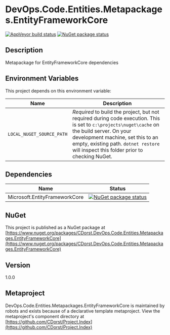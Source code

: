 # DevOps.Code.Entities.Metapackages.EntityFrameworkCore

[![AppVeyor build status](https://img.shields.io/appveyor/ci/cdorst/devops-code-entities-metapackages-entityframeworkc.svg?label=AppVeyor&style=for-the-badge)](https://ci.appveyor.com/project/cdorst/devops-code-entities-metapackages-entityframeworkc)
[![NuGet package status](https://img.shields.io/nuget/v/CDorst.DevOps.Code.Entities.Metapackages.EntityFrameworkCore.svg?label=NuGet&style=for-the-badge)](https://www.nuget.org/packages/CDorst.DevOps.Code.Entities.Metapackages.EntityFrameworkCore)

## Description

Metapackage for EntityFrameworkCore dependencies

## Environment Variables

This project depends on this environment variable:

Name | Description
---- | -----------
`LOCAL_NUGET_SOURCE_PATH` | *Required* to build the project, but not required during code execution. This is set to `c:\projects\nuget\cache` on the build server. On your development machine, set this to an empty, existing path. `dotnet restore` will inspect this folder prior to checking NuGet.

## Dependencies

Name | Status
---- | ------
Microsoft.EntityFrameworkCore | [![NuGet package status](https://img.shields.io/nuget/v/Microsoft.EntityFrameworkCore.svg?label=NuGet&style=flat-square)](https://www.nuget.org/packages/Microsoft.EntityFrameworkCore)

## NuGet

This project is published as a NuGet package at [https://www.nuget.org/packages/CDorst.DevOps.Code.Entities.Metapackages.EntityFrameworkCore](https://www.nuget.org/packages/CDorst.DevOps.Code.Entities.Metapackages.EntityFrameworkCore)

## Version

1.0.0

## Metaproject

DevOps.Code.Entities.Metapackages.EntityFrameworkCore is maintained by robots and exists because of a declarative template metaproject. View the metaproject's component directory at [https://github.com/CDorst/Project.Index](https://github.com/CDorst/Project.Index)

